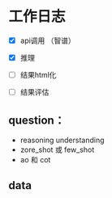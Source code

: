 # 工作日志


- [x] api调用 （智谱）
- [x] 推理 
- [ ] 结果html化
- [ ] 结果评估



##  question：
- reasoning understanding
- zore_shot 或 few_shot
- ao 和 cot

## data


